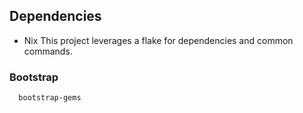 ## Dependencies
- Nix
This project leverages a flake for dependencies and common commands.
### Bootstrap
```shell
  bootstrap-gems
```
